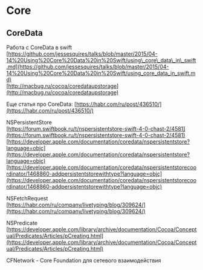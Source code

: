 # Core

## CoreData

Работа с CoreData в swift  
[https://github.com/jessesquires/talks/blob/master/2015/04-14%20Using%20Core%20Data%20in%20Swift/using\_core\_data\_in\_swift.md](https://github.com/jessesquires/talks/blob/master/2015/04-14%20Using%20Core%20Data%20in%20Swift/using_core_data_in_swift.md)  
[http://macbug.ru/cocoa/coredataupstorage](http://macbug.ru/cocoa/coredataupstorage)

Еще статья про CoreData: [https://habr.com/ru/post/436510/](https://habr.com/ru/post/436510/)



NSPersistentStore  
[https://forum.swiftbook.ru/t/nspersistentstore-swift-4-0-chast-2/4581](https://forum.swiftbook.ru/t/nspersistentstore-swift-4-0-chast-2/4581)  
[https://developer.apple.com/documentation/coredata/nspersistentstore?language=objc](https://developer.apple.com/documentation/coredata/nspersistentstore?language=objc)  
[https://developer.apple.com/documentation/coredata/nspersistentstorecoordinator/1468860-addpersistentstorewithtype?language=objc](https://developer.apple.com/documentation/coredata/nspersistentstorecoordinator/1468860-addpersistentstorewithtype?language=objc)

NSFetchRequest  
[https://habr.com/ru/company/livetyping/blog/309624/](https://habr.com/ru/company/livetyping/blog/309624/)

NSPredicate  
[https://developer.apple.com/library/archive/documentation/Cocoa/Conceptual/Predicates/Articles/pCreating.html](https://developer.apple.com/library/archive/documentation/Cocoa/Conceptual/Predicates/Articles/pCreating.html)

CFNetwork - Core Foundation для сетевого взаимодействия


